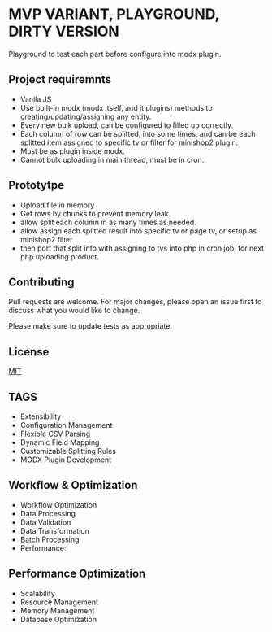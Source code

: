 # MVP VARIANT, PLAYGROUND, DIRTY VERSION

Playground to test each part before configure into modx plugin.


## Project requiremnts

- Vanila JS
- Use built-in modx (modx itself, and it plugins) methods to creating/updating/assigning any entity.
- Every new bulk upload, can be configured to filled up correctly.
- Each column of row can be splitted, into some times, and can be each splitted item assigned to specific tv or filter for minishop2 plugin.
- Must be as plugin inside modx.
- Cannot bulk uploading in main thread, must be in cron.


## Prototytpe

- Upload file in memory
- Get rows by chunks to prevent memory leak.
- allow split each column in as many times as needed.
- allow assign each splitted result into specific tv or page tv, or setup as minishop2 filter
- then port that split info with assigning to tvs into php in cron job, for next php uploading product.


## Contributing

Pull requests are welcome. For major changes, please open an issue first
to discuss what you would like to change.

Please make sure to update tests as appropriate.

## License

[MIT](https://choosealicense.com/licenses/mit/)

## TAGS

- Extensibility
- Configuration Management
- Flexible CSV Parsing
- Dynamic Field Mapping
- Customizable Splitting Rules
- MODX Plugin Development

## Workflow & Optimization 

- Workflow Optimization
- Data Processing
- Data Validation
- Data Transformation
- Batch Processing
- Performance:

## Performance Optimization
- Scalability
- Resource Management
- Memory Management
- Database Optimization